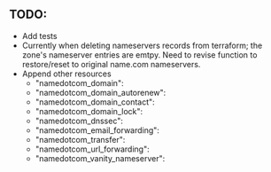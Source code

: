 ## TODO:
- Add tests
- Currently when deleting nameservers records from terraform; the zone's
  nameserver entries are emtpy. Need to revise function to restore/reset to
  original name.com nameservers.
- Append other resources
    - "namedotcom_domain":
    - "namedotcom_domain_autorenew":
    - "namedotcom_domain_contact":
    - "namedotcom_domain_lock":
    - "namedotcom_dnssec":
    - "namedotcom_email_forwarding":
    - "namedotcom_transfer":
    - "namedotcom_url_forwarding":
    - "namedotcom_vanity_nameserver":
